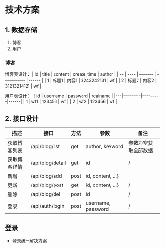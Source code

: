 # 技术方案

## 1. 数据存储
1. 博客
2. 用户

### 博客

博客表设计：
| id | title | content | create_time | author |
| -- | ----  | ------- | ----------- | ------ |
| 1 | 标题1 | 内容1 | 3243242131 | wf |
| 2 | 标题2 | 内容2 | 31213214121 | wf |


用户表设计：
！id | username | password | realname |
|---|---------|---------|------|
| 1 | wf1 | 123456 | wf |
| 2 | wf2 | 123456 | wf |

## 2. 接口设计
|      描述    |     接口      |  方法 |       参数      |       备注        |
| ----------- | --------------|------| --------------- | ---------------- |
| 获取博客列表 | /api/blog/list | get | author, keyword | 参数为空获取全部数据 |
| 获取博客详情 | /api/blog/detail | get | id | / |
| 新增 | /api/blog/add | post | id, content, ...} |  |
| 更新 | /api/blog/post | get | id, content, ...} | / |
| 删除 | /api/blog/del | post | id | / |
| 登录 | /api/auth/login | post | username, password | / |

## 登录
- 登录统一解决方案
